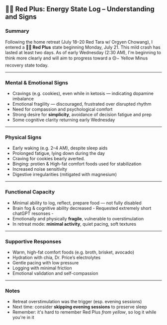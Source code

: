 ## 🔴➕ Red Plus: Energy State Log – Understanding and Signs

### Summary
Following the home retreat (July 18–20 Red Tara w/ Orgyen Chowang), I entered a **🔴➕ Red Plus** state beginning Monday, July 21. This mild crash has lasted at least two days. As of early Wednesday (2:30 AM), I'm beginning to think more clearly and will aim to progress toward a 🟡− Yellow Minus recovery state today.

---

### Mental & Emotional Signs

- Cravings (e.g. cookies), even while in ketosis — indicating dopamine imbalance
- Emotional fragility — discouraged, frustrated over disrupted rhythm
- Need for compassion and psychological comfort
- Strong desire for **simplicity**, avoidance of decision fatigue and prep
- Some cognitive clarity returning early Wednesday

---

### Physical Signs

- Early waking (e.g. 2–4 AM), despite sleep aids
- Prolonged fatigue, lying down during the day
- Craving for cookies bearly averted.
- Binging: protien & High-fat comfort foods used for stabilization
- Increased noise sensitivity
- Digestive irregularities (mitigated with magnesium)

---

### Functional Capacity

- Minimal ability to log, reflect, prepare food — not fully disabled
- Brain fog & cognitive ability decreased - Requested extremely short chatGPT resonses -
- Emotionally and physically **fragile**, vulnerable to overstimulation
- In retreat mode: **minimal activity**, quiet pacing, soft textures

---

### Supportive Responses

- Warm, high-fat comfort foods (e.g. broth, brisket, avocado)
- Hydration with chia, Dr. Price’s electrolytes
- Gentle pacing with low pressure
- Logging with minimal friction
- Emotional validation and self-compassion

---

### Notes

- Retreat overstimulation was the trigger (esp. evening sessions)
- Next time: consider **skipping evening sessions** to preserve sleep
- Remember: it's hard to remember Red Plus *from yellow*, so log it while you're in it
